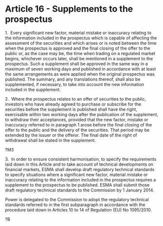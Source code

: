 # Article 16 - Supplements to the prospectus


1.  Every significant new factor, material mistake or inaccuracy relating to the information included in the prospectus which is capable of affecting the assessment of the securities and which arises or is noted between the time when the prospectus is approved and the final closing of the offer to the public or, as the case may be, the time when trading on a regulated market begins, whichever occurs later, shall be mentioned in a supplement to the prospectus. Such a supplement shall be approved in the same way in a maximum of seven working days and published in accordance with at least the same arrangements as were applied when the original prospectus was published. The summary, and any translations thereof, shall also be supplemented, if necessary, to take into account the new information included in the supplement.

2.  Where the prospectus relates to an offer of securities to the public, investors who have already agreed to purchase or subscribe for the securities before the supplement is published shall have the right, exercisable within two working days after the publication of the supplement, to withdraw their acceptances, provided that the new factor, mistake or inaccuracy referred to in paragraph 1 arose before the final closing of the offer to the public and the delivery of the securities. That period may be extended by the issuer or the offeror. The final date of the right of withdrawal shall be stated in the supplement.

?M3

3.  In order to ensure consistent harmonisation, to specify the requirements laid down in this Article and to take account of technical developments on financial markets, ESMA shall develop draft regulatory technical standards to specify situations where a significant new factor, material mistake or inaccuracy relating to the information included in the prospectus requires a supplement to the prospectus to be published. ESMA shall submit those draft regulatory technical standards to the Commission by 1 January 2014.

Power is delegated to the Commission to adopt the regulatory technical standards referred to in the first subparagraph in accordance with the procedure laid down in Articles 10 to 14 of Regulation (EU) No 1095/2010.

?B
